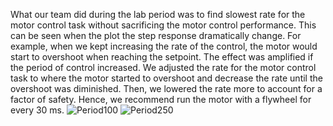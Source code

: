 What our team did during the lab period was to find slowest rate for the motor control task without sacrificing the motor control performance. This can be seen when the plot the step response dramatically change. For example, when we kept increasing the rate of the control, the motor would start to overshoot when reaching the setpoint. The effect was amplified if the period of control increased. We adjusted the rate for the motor control task to where the motor started to overshoot and decrease the rate until the overshoot was diminished. Then, we lowered the rate more to account for a factor of safety. Hence, we recommend run the motor with a flywheel for every 30 ms.
![Period100](https://github.com/seamuswr/ME405-Lab4/assets/156374208/0693bde0-62bd-49e9-b635-0405f5b25894)
![Period250](https://github.com/seamuswr/ME405-Lab4/assets/156374208/84d6f33a-1920-47cd-858e-a66a8a319b35)
